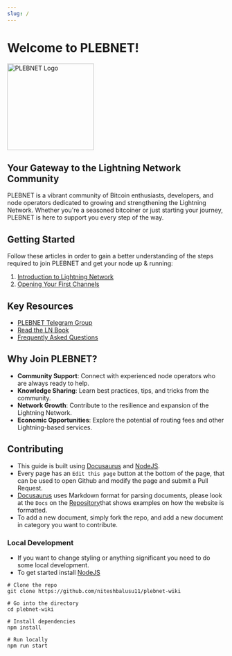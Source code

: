```yaml
---
slug: /
---
```


# Welcome to PLEBNET!
<img src="https://pbs.twimg.com/profile_images/1433194445038657537/WF9g0amV_400x400.jpg" alt="PLEBNET Logo" width="200" height="200"></img>

## Your Gateway to the Lightning Network Community

PLEBNET is a vibrant community of Bitcoin enthusiasts, developers, and node operators dedicated to growing and strengthening the Lightning Network. Whether you're a seasoned bitcoiner or just starting your journey, PLEBNET is here to support you every step of the way.

## Getting Started

Follow these articles in order to gain a better understanding of the steps required to join PLEBNET and get your node up & running:

1. [Introduction to Lightning Network](./category/getting-started)
2. [Opening Your First Channels](./getting-started/opening-channels)

## Key Resources

- [PLEBNET Telegram Group](https://t.me/plebnet)
- [Read the LN Book](https://github.com/lnbook/lnbook)
- [Frequently Asked Questions](./category/faqs)

## Why Join PLEBNET?

- **Community Support**: Connect with experienced node operators who are always ready to help.
- **Knowledge Sharing**: Learn best practices, tips, and tricks from the community.
- **Network Growth**: Contribute to the resilience and expansion of the Lightning Network.
- **Economic Opportunities**: Explore the potential of routing fees and other Lightning-based services.

## Contributing
- This guide is built using [Docusaurus](https://docusaurus.io/) and [NodeJS](https://nodejs.org/en).
- Every page has an `Edit this page` button at the bottom of the page, that can be used to open Github and modify the page and submit a Pull Request.
- [Docusaurus](https://docusaurus.io/) uses Markdown format for parsing documents, please look at the `Docs` on the [Repository](https://github.com/niteshbalusu11/plebnet-wiki)that shows examples on how the website is formatted.
- To add a new document, simply fork the repo, and add a new document in category you want to contribute.

### Local Development
- If you want to change styling or anything significant you need to do some local development.
- To get started install [NodeJS](https://nodejs.org/en)

```
# Clone the repo
git clone https://github.com/niteshbalusu11/plebnet-wiki

# Go into the directory
cd plebnet-wiki

# Install dependencies
npm install

# Run locally
npm run start
```
